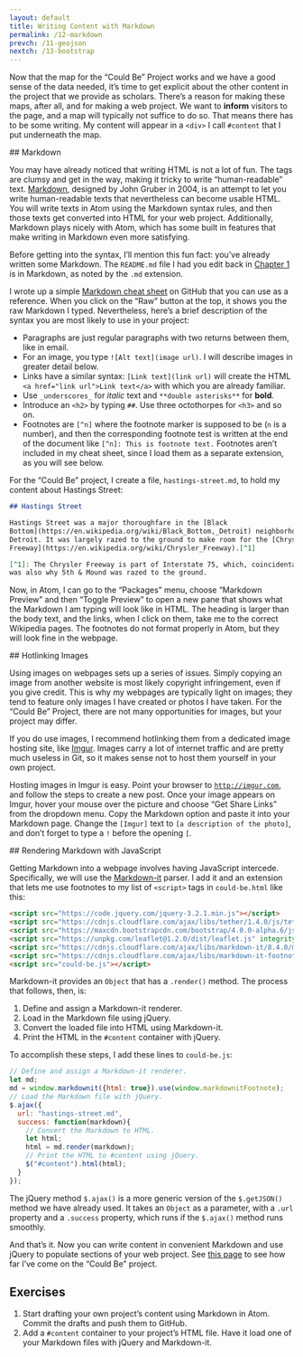 ```yaml
---
layout: default
title: Writing Content with Markdown
permalink: /12-markdown
prevch: /11-geojson
nextch: /13-bootstrap
---
```


Now that the map for the “Could Be” Project works and we have a good sense of
the data needed, it’s time to get explicit about the other content in the
project that we provide as scholars. There’s a reason for making these maps,
after all, and for making a web project. We want to **inform** visitors to the
page, and a map will typically not suffice to do so. That means there has to
be some writing. My content will appear in a `<div>` I call `#content`
that I put underneath the map.

<section id="markdown">
## Markdown

You may have already noticed that writing HTML is not a lot of fun. The tags
are clumsy and get in the way, making it tricky to write “human-readable”
text. [Markdown](https://daringfireball.net/projects/markdown/), designed by
John Gruber in 2004, is an attempt to let you write human-readable texts that
nevertheless can become usable HTML. You will write texts in Atom using the
Markdown syntax rules, and then those texts get converted into HTML for your
web project. Additionally, Markdown plays nicely with Atom, which has some
built in features that make writing in Markdown even more satisfying.

Before getting into the syntax, I’ll mention this fun fact: you’ve already
written some Markdown. The `README.md` file I had you edit back in [Chapter
1](/1-environment) is in Markdown, as noted by the `.md` extension. 

I wrote up a simple [Markdown cheat
sheet](https://gist.github.com/muziejus/53a24ef58a90599ed8dff18276a9c744) on
GitHub that you can use as a reference. When you click on the “Raw” button at
the top, it shows you the raw Markdown I typed. Nevertheless, here’s a brief
description of the syntax you are most likely to use in your project:

* Paragraphs are just regular paragraphs with two returns between them, like
in email.
* For an image, you type `![Alt text](image url)`. I will describe images in
greater detail below.
* Links have a similar syntax: `[Link text](link url)` will create the HTML
`<a href="link url">Link text</a>` with which you are already familiar.
* Use `_underscores_` for _italic_ text and `**double asterisks**` for **bold**.
* Introduce an `<h2>` by typing `##`. Use three octothorpes for `<h3>` and so
on.
* Footnotes are `[^n]` where the footnote marker is supposed to be (`n` is a
number), and then the corresponding footnote test is written at the end of the
document like `[^n]: This is footnote text.` Footnotes aren’t included in my
cheat sheet, since I load them as a separate extension, as you will see below.

For the “Could Be” project, I create a file, `hastings-street.md`, to hold my
content about Hastings Street:

```markdown
## Hastings Street

Hastings Street was a major thoroughfare in the [Black
Bottom](https://en.wikipedia.org/wiki/Black_Bottom,_Detroit) neighborhood of
Detroit. It was largely razed to the ground to make room for the [Chrysler
Freeway](https://en.wikipedia.org/wiki/Chrysler_Freeway).[^1]

[^1]: The Chrysler Freeway is part of Interstate 75, which, coincidentally,
was also why 5th & Mound was razed to the ground.
```

Now, in Atom, I can go to the “Packages” menu, choose “Markdown Preview” and
then “Toggle Preview” to open a new pane that shows what the Markdown I am
typing will look like in HTML. The heading is larger than the body text, and
the links, when I click on them, take me to the correct Wikipedia pages. The
footnotes do not format properly in Atom, but they will look fine in the
webpage.
</section>

<section id="hotlinking-images">
## Hotlinking Images

Using images on webpages sets up a series of issues. Simply copying an image
from another website is most likely copyright infringement, even if you give
credit. This is why my webpages are typically light on images; they tend to
feature only images I have created or photos I have taken. For the “Could Be”
Project, there are not many opportunities for images, but your project may
differ.

If you do use images, I recommend hotlinking them from a dedicated image
hosting site, like [Imgur](http://imgur.com). Images carry a lot of internet
traffic and are pretty much useless in Git, so it makes sense not to host them
yourself in your own project.

Hosting images in Imgur is easy. Point your browser to
[`http://imgur.com`](http://imgur.com), and follow the steps to create a new
post. Once your image appears on Imgur, hover your mouse over the picture and
choose “Get Share Links” from the dropdown menu. Copy the Markdown option and
paste it into your Markdown page. Change the `[Imgur]` text to `[a
description of the photo]`, and don’t forget to type a `!` before the opening
`[`.

</section>
<section id="showdown">
## Rendering Markdown with JavaScript

Getting Markdown into a webpage involves having JavaScript intercede.
Specifically, we will use the
[Markdown-it](https://github.com/markdown-it/markdown-it) parser. I add it and an
extension that lets me use footnotes to my list of `<script>` tags in
`could-be.html` like this:

```html
<script src="https://code.jquery.com/jquery-3.2.1.min.js"></script>
<script src="https://cdnjs.cloudflare.com/ajax/libs/tether/1.4.0/js/tether.min.js" integrity="sha384-DztdAPBWPRXSA/3eYEEUWrWCy7G5KFbe8fFjk5JAIxUYHKkDx6Qin1DkWx51bBrb" crossorigin="anonymous"></script>
<script src="https://maxcdn.bootstrapcdn.com/bootstrap/4.0.0-alpha.6/js/bootstrap.min.js" integrity="sha384-vBWWzlZJ8ea9aCX4pEW3rVHjgjt7zpkNpZk+02D9phzyeVkE+jo0ieGizqPLForn" crossorigin="anonymous"></script>
<script src="https://unpkg.com/leaflet@1.2.0/dist/leaflet.js" integrity="sha512-lInM/apFSqyy1o6s89K4iQUKg6ppXEgsVxT35HbzUupEVRh2Eu9Wdl4tHj7dZO0s1uvplcYGmt3498TtHq+log==" crossorigin=""></script>
<script src="https://cdnjs.cloudflare.com/ajax/libs/markdown-it/8.4.0/markdown-it.min.js"></script>
<script src="https://cdnjs.cloudflare.com/ajax/libs/markdown-it-footnote/3.0.1/markdown-it-footnote.js"></script>
<script src="could-be.js"></script>
```

Markdown-it provides an `Object` that has a `.render()` method. The
process that follows, then, is:

1. Define and assign a Markdown-it renderer.
1. Load in the Markdown file using jQuery.
1. Convert the loaded file into HTML using Markdown-it.
1. Print the HTML in the `#content` container with jQuery.

To accomplish these steps, I add these lines to `could-be.js`:

```javascript
// Define and assign a Markdown-it renderer.
let md;
md = window.markdownit({html: true}).use(window.markdownitFootnote);
// Load the Markdown file with jQuery.
$.ajax({
  url: "hastings-street.md",
  success: function(markdown){
    // Convert the Markdown to HTML.
    let html;
    html = md.render(markdown);
    // Print the HTML to #content using jQuery.
    $("#content").html(html);
  }
});
```

The jQuery method `$.ajax()` is a more generic version of the `$.getJSON()`
method we have already used. It takes an `Object` as a parameter, with a
`.url` property and a `.success` property, which runs if the `$.ajax()` method
runs smoothly. 

And that’s it. Now you can write content in convenient Markdown and use jQuery
to populate sections of your web project. See [this
page](/examples/could-be12.html) to see how far I’ve come on the “Could Be”
project.
</section>
<section id="exercises">

## Exercises

1. Start drafting your own project’s content using Markdown in Atom. Commit
   the drafts and push them to GitHub.
1. Add a `#content` container to your project’s HTML file. Have it load one of
   your Markdown files with jQuery and Markdown-it.

</section>
